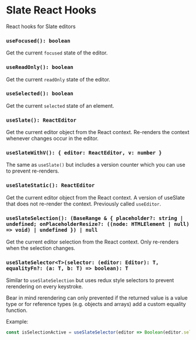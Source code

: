 # Slate React Hooks

React hooks for Slate editors

### `useFocused(): boolean`

Get the current `focused` state of the editor.

### `useReadOnly(): boolean`

Get the current `readOnly` state of the editor.

### `useSelected(): boolean`

Get the current `selected` state of an element.

### `useSlate(): ReactEditor`

Get the current editor object from the React context. Re-renders the context whenever changes occur in the editor.

### `useSlateWithV(): { editor: ReactEditor, v: number }`

The same as `useSlate()` but includes a version counter which you can use to prevent re-renders.

### `useSlateStatic(): ReactEditor`

Get the current editor object from the React context. A version of useSlate that does not re-render the context. Previously called `useEditor`.

### `useSlateSelection(): (BaseRange & { placeholder?: string | undefined; onPlaceholderResize?: ((node: HTMLElement | null) => void) | undefined }) | null`

Get the current editor selection from the React context. Only re-renders when the selection changes.

### `useSlateSelector<T>(selector: (editor: Editor): T, equalityFn?: (a: T, b: T) => boolean): T`

Similar to `useSlateSelection` but uses redux style selectors to prevent rerendering on every keystroke.

Bear in mind rerendering can only prevented if the returned value is a value type or for reference types (e.g. objects and arrays) add a custom equality function.

Example:

```typescript
const isSelectionActive = useSlateSelector(editor => Boolean(editor.selection))
```
